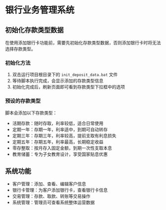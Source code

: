 # 银行业务管理系统

## 初始化存款类型数据

在使用添加银行卡功能前，需要先初始化存款类型数据，否则添加银行卡时将无法选择存款类型。

### 初始化方法

1. 双击运行项目根目录下的 `init_deposit_data.bat` 文件
2. 等待脚本执行完成，会显示添加的存款类型信息
3. 初始化完成后，刷新页面即可看到存款类型下拉框中的选项

### 预设的存款类型

脚本会添加以下存款类型：

- 活期存款：随时存取，利率较低，适合日常使用
- 定期一年：存期一年，利率适中，到期可自动转存
- 定期三年：存期三年，利率较高，提前支取有利息损失
- 定期五年：存期五年，利率最高，长期稳定收益
- 零存整取：按月存入固定金额，到期一次性支取本息
- 教育储蓄：专为子女教育设计，享受国家贴息优惠

## 系统功能

- 客户管理：添加、查看、编辑客户信息
- 银行卡管理：为客户添加银行卡，查看银行卡信息
- 交易管理：存款、取款、转账等交易操作
- 系统管理：管理员可查看系统整体运营数据